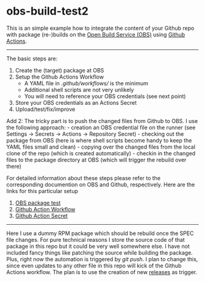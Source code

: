 # obs-build-test2
This is an simple example how to integrate the content of your Github repo with package (re-)builds on the [Open Build Service (OBS)](https://build.opensuse.org/) using [Github Actions](https://github.com/features/actions).

---

The basic steps are:

1. Create the (target) package at OBS
2. Setup the Github Actions Workflow
   - A YAML file in *.github/workflows/* is the minimum
   - Additional shell scripts are not very unlikely
   - You will need to reference your OBS credentials (see next point)
3. Store your OBS credentials as an Actions Secret
4. Upload/test/fix/improve

Add 2: The tricky part is to push the changed files from Github to OBS. I use the following approach: 
    - creation an OBS credential file on the runner (see Settings -> Secrets -> Actions -> Repository Secret)
    - checking out the package from OBS (here is where shell scripts become handy to keep the YAML files small and clean)
    - copying over the changed files from the local clone of the repo (which is created automatically)
    - checkin in the changed files to the package directory at OBS (which will trigger the rebuild over there)

For detailed information about these steps please refer to the corresponding documention on OBS and Github, respectively. Here are the links for this particular setup

1. [OBS package test](https://build.opensuse.org/package/show/home:useidel/test)
2. [Github Action Workflow](https://github.com/useidel/obs-build-test2/actions/workflows/rpmbuild_obs.yml)
3. [Github Action Secret](https://github.com/useidel/obs-build-test2/settings/secrets/actions)

---

Here I use a dummy RPM package which should be rebuild once the SPEC file changes. For pure technical reasons I store the source code of that package in this repo but it could be very well somewhere else. I have not included fancy things like patching the source while building the package. Plus, right now the automation is triggered by *git push*. I plan to change this, since even updates to any other file in this repo will kick of the Github Actions workflow. The plan is to use the creation of new [releases](https://docs.github.com/en/repositories/releasing-projects-on-github/managing-releases-in-a-repository) as trigger.

